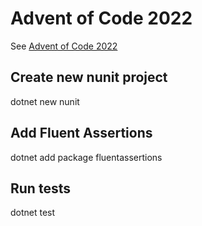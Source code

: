 # Advent of Code 2022

See [Advent of Code 2022](https://adventofcode.com/2022)

## Create new nunit project
dotnet new nunit

## Add Fluent Assertions
dotnet add package fluentassertions

## Run tests
dotnet test

